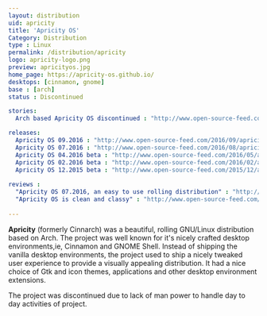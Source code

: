 ```yaml
---
layout: distribution
uid: apricity
title: 'Apricity OS'
Category: Distribution
type : Linux
permalink: /distribution/apricity
logo: apricity-logo.png
preview: apricityos.jpg
home_page: https://apricity-os.github.io/
desktops: [cinnamon, gnome]
base : [arch]
status : Discontinued

stories:
  Arch based Apricity OS discontinued : "http://www.open-source-feed.com/2017/05/arch-based-apricity-os-is-discontinued.html"

releases:
  Apricity OS 09.2016 : "http://www.open-source-feed.com/2016/09/apricity-os-092016-released-ships-32.html"
  Apricity OS 07.2016 : "http://www.open-source-feed.com/2016/08/apricity-os-072016-aspen-released.html"
  Apricity OS 04.2016 beta : "http://www.open-source-feed.com/2016/05/apricity-os-042016-beta-rc1-released.html"
  Apricity OS 02.2016 beta : "http://www.open-source-feed.com/2016/02/apricity-os-022016-beta-released.html"
  Apricity OS 12.2015 beta : "http://www.open-source-feed.com/2015/12/apricity-os-122015-beta-released.html"
  
reviews :
  "Apricity OS 07.2016, an easy to use rolling distribution" : "http://www.open-source-feed.com/2016/09/apricity-os-072016-easy-to-use-rolling.html"
  "Apricity OS is clean and classy" : "http://www.open-source-feed.com/2016/03/apricity-os-is-clean-and-classy-review.html"
  
---
```


**Apricity** (formerly Cinnarch) was a beautiful, rolling GNU/Linux distribution based on Arch. The project was well known
for it's nicely crafted desktop environments,ie, Cinnamon and GNOME Shell. Instead of shipping the vanilla desktop environments,
the project used to ship a nicely tweaked user experience to provide a visually appealing distribution. It had a nice choice
of Gtk and icon themes, applications and other desktop environment extensions.

The project was discontinued due to lack of man power to handle day to day activities of project.

